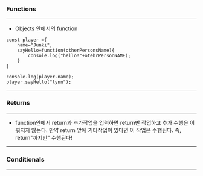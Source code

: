 ### Functions
---
- Objects 안에서의 function
```
const player ={
    name="Junki",
    sayHello=function(otherPersonsName){
        console.log("hello!"+otehrPersonNAME);
    }
}

console.log(player.name);
player.sayHello("lynn");
```
---
### Returns
---
- function안에서 return과 추가작업을 입력하면
return만 작업하고 추가 수행은 이뤄지지 않는다.
만약 return 앞에 기타작업이 있다면 이 작업은 수행된다.
즉, return"까지만" 수행된다!
---
### Conditionals
---
